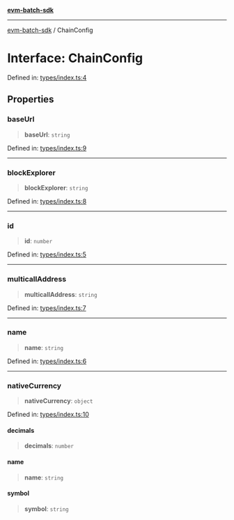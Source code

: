 [**evm-batch-sdk**](../README.md)

***

[evm-batch-sdk](../globals.md) / ChainConfig

# Interface: ChainConfig

Defined in: [types/index.ts:4](https://github.com/akasharora963/evm-batch-sdk/blob/194b75512cde76014240141cae8ca29b3a424770/src/types/index.ts#L4)

## Properties

### baseUrl

> **baseUrl**: `string`

Defined in: [types/index.ts:9](https://github.com/akasharora963/evm-batch-sdk/blob/194b75512cde76014240141cae8ca29b3a424770/src/types/index.ts#L9)

***

### blockExplorer

> **blockExplorer**: `string`

Defined in: [types/index.ts:8](https://github.com/akasharora963/evm-batch-sdk/blob/194b75512cde76014240141cae8ca29b3a424770/src/types/index.ts#L8)

***

### id

> **id**: `number`

Defined in: [types/index.ts:5](https://github.com/akasharora963/evm-batch-sdk/blob/194b75512cde76014240141cae8ca29b3a424770/src/types/index.ts#L5)

***

### multicallAddress

> **multicallAddress**: `string`

Defined in: [types/index.ts:7](https://github.com/akasharora963/evm-batch-sdk/blob/194b75512cde76014240141cae8ca29b3a424770/src/types/index.ts#L7)

***

### name

> **name**: `string`

Defined in: [types/index.ts:6](https://github.com/akasharora963/evm-batch-sdk/blob/194b75512cde76014240141cae8ca29b3a424770/src/types/index.ts#L6)

***

### nativeCurrency

> **nativeCurrency**: `object`

Defined in: [types/index.ts:10](https://github.com/akasharora963/evm-batch-sdk/blob/194b75512cde76014240141cae8ca29b3a424770/src/types/index.ts#L10)

#### decimals

> **decimals**: `number`

#### name

> **name**: `string`

#### symbol

> **symbol**: `string`
